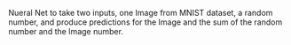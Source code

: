 Nueral Net to take two inputs, one Image from MNIST dataset, a random number, and produce predictions for the Image and the sum of the random number and the Image number.
